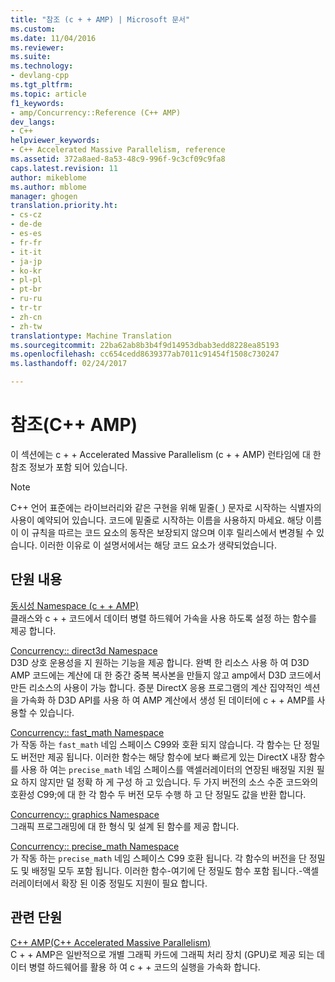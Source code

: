 ```yaml
---
title: "참조 (c + + AMP) | Microsoft 문서"
ms.custom: 
ms.date: 11/04/2016
ms.reviewer: 
ms.suite: 
ms.technology:
- devlang-cpp
ms.tgt_pltfrm: 
ms.topic: article
f1_keywords:
- amp/Concurrency::Reference (C++ AMP)
dev_langs:
- C++
helpviewer_keywords:
- C++ Accelerated Massive Parallelism, reference
ms.assetid: 372a8aed-8a53-48c9-996f-9c3cf09c9fa8
caps.latest.revision: 11
author: mikeblome
ms.author: mblome
manager: ghogen
translation.priority.ht:
- cs-cz
- de-de
- es-es
- fr-fr
- it-it
- ja-jp
- ko-kr
- pl-pl
- pt-br
- ru-ru
- tr-tr
- zh-cn
- zh-tw
translationtype: Machine Translation
ms.sourcegitcommit: 22ba62ab8b3b4f9d14953dbab3edd8228ea85193
ms.openlocfilehash: cc654cedd8639377ab7011c91454f1508c730247
ms.lasthandoff: 02/24/2017

---
```

# <a name="reference-c-amp"></a>참조(C++ AMP)
이 섹션에는 c + + Accelerated Massive Parallelism (c + + AMP) 런타임에 대 한 참조 정보가 포함 되어 있습니다.  
  
> [!NOTE]
>  C++ 언어 표준에는 라이브러리와 같은 구현을 위해 밑줄(`_`) 문자로 시작하는 식별자의 사용이 예약되어 있습니다. 코드에 밑줄로 시작하는 이름을 사용하지 마세요. 해당 이름이 이 규칙을 따르는 코드 요소의 동작은 보장되지 않으며 이후 릴리스에서 변경될 수 있습니다. 이러한 이유로 이 설명서에서는 해당 코드 요소가 생략되었습니다.  
  
## <a name="in-this-section"></a>단원 내용  
 [동시성 Namespace (c + + AMP)](concurrency-namespace-cpp-amp.md)  
 클래스와 c + + 코드에서 데이터 병렬 하드웨어 가속을 사용 하도록 설정 하는 함수를 제공 합니다.  
  
 [Concurrency:: direct3d Namespace](concurrency-direct3d-namespace.md)  
 D3D 상호 운용성을 지 원하는 기능을 제공 합니다. 완벽 한 리소스 사용 하 여 D3D AMP 코드에는 계산에 대 한 중간 중복 복사본을 만들지 않고 amp에서 D3D 코드에서 만든 리소스의 사용이 가능 합니다. 증분 DirectX 응용 프로그램의 계산 집약적인 섹션을 가속화 하 D3D API를 사용 하 여 AMP 계산에서 생성 된 데이터에 c + + AMP를 사용할 수 있습니다.  
  
 [Concurrency:: fast_math Namespace](concurrency-fast-math-namespace.md)  
 가 작동 하는 `fast_math` 네임 스페이스 C99와 호환 되지 않습니다. 각 함수는 단 정밀도 버전만 제공 됩니다. 이러한 함수는 해당 함수에 보다 빠르게 있는 DirectX 내장 함수를 사용 하 여는 `precise_math` 네임 스페이스를 액셀러레이터의 연장된 배정밀 지원 필요 하지 않지만 덜 정확 하 게 구성 하 고 있습니다. 두 가지 버전의 소스 수준 코드와의 호환성 C99;에 대 한 각 함수 두 버전 모두 수행 하 고 단 정밀도 값을 반환 합니다.  
  
 [Concurrency:: graphics Namespace](concurrency-graphics-namespace.md)  
 그래픽 프로그래밍에 대 한 형식 및 설계 된 함수를 제공 합니다.  
  
 [Concurrency:: precise_math Namespace](concurrency-precise-math-namespace.md)  
 가 작동 하는 `precise_math` 네임 스페이스 C99 호환 됩니다. 각 함수의 버전을 단 정밀도 및 배정밀 모두 포함 됩니다. 이러한 함수-여기에 단 정밀도 함수 포함 됩니다.-액셀러레이터에서 확장 된 이중 정밀도 지원이 필요 합니다.  
  
## <a name="related-sections"></a>관련 단원  
 [C++ AMP(C++ Accelerated Massive Parallelism)](../../../parallel/amp/cpp-amp-cpp-accelerated-massive-parallelism.md)  
 C + + AMP은 일반적으로 개별 그래픽 카드에 그래픽 처리 장치 (GPU)로 제공 되는 데이터 병렬 하드웨어를 활용 하 여 c + + 코드의 실행을 가속화 합니다.






